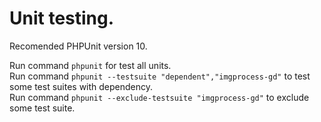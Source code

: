 # Unit testing.

Recomended PHPUnit version 10.

Run command `phpunit` for test all units.  
Run command `phpunit --testsuite "dependent","imgprocess-gd"` to test some test suites with dependency.  
Run command `phpunit --exclude-testsuite "imgprocess-gd"` to exclude some test suite.